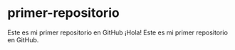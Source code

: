 # primer-repositorio
Este es mi primer repositorio en GitHub
¡Hola! Este es mi primer repositorio en GitHub.
